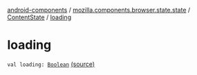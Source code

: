 [android-components](../../index.md) / [mozilla.components.browser.state.state](../index.md) / [ContentState](index.md) / [loading](./loading.md)

# loading

`val loading: `[`Boolean`](https://kotlinlang.org/api/latest/jvm/stdlib/kotlin/-boolean/index.html) [(source)](https://github.com/mozilla-mobile/android-components/blob/master/components/browser/state/src/main/java/mozilla/components/browser/state/state/ContentState.kt#L46)